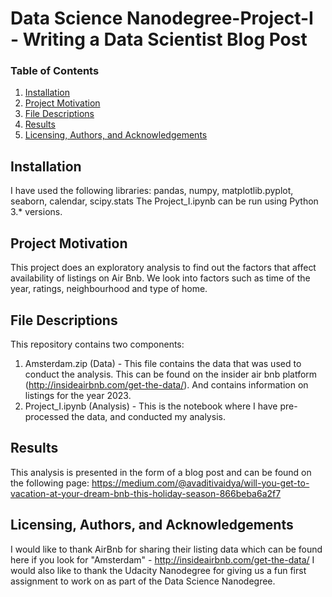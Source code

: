 # Data Science Nanodegree-Project-I - Writing a Data Scientist Blog Post

### Table of Contents

1. [Installation](#installation)
2. [Project Motivation](#motivation)
3. [File Descriptions](#files)
4. [Results](#results)
5. [Licensing, Authors, and Acknowledgements](#licensing)


## Installation <a name="installation"></a>
I have used the following libraries: pandas, numpy, matplotlib.pyplot, seaborn, calendar, scipy.stats
The Project_I.ipynb can be run using Python 3.* versions.

## Project Motivation <a name="motivation"></a>
This project does an exploratory analysis to find out the factors that affect availability of listings on Air Bnb. We look into factors such as time of the year, ratings, neighbourhood and type of home. 

## File Descriptions <a name="files"></a>
This repository contains two components:
1. Amsterdam.zip (Data) - This file contains the data that was used to conduct the analysis. This can be found on the insider air bnb platform (http://insideairbnb.com/get-the-data/). And contains information on listings for the year 2023. 
2. Project_I.ipynb (Analysis) - This is the notebook where I have pre-processed the data, and conducted my analysis.

## Results <a name="results"></a>
This analysis is presented in the form of a blog post and can be found on the following page:
https://medium.com/@avaditivaidya/will-you-get-to-vacation-at-your-dream-bnb-this-holiday-season-866beba6a2f7

## Licensing, Authors, and Acknowledgements <a name="licensing"></a>
I would like to thank AirBnb for sharing their listing data which can be found here if you look for "Amsterdam" - http://insideairbnb.com/get-the-data/
I would also like to thank the Udacity Nanodegree for giving us a fun first assignment to work on as part of the Data Science Nanodegree.

